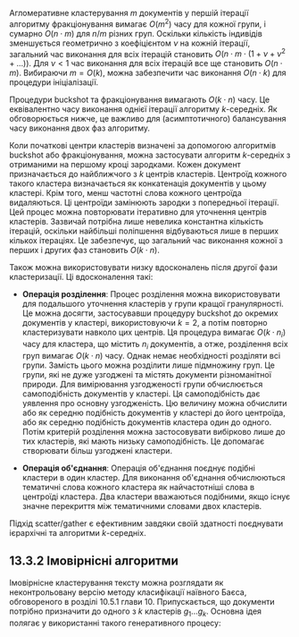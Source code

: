 Агломеративне кластерування $m$ документів у першій ітерації алгоритму фракціонування вимагає $O(m^2)$ часу для кожної групи, і сумарно $O(n \cdot m)$ для $n/m$ різних груп. Оскільки кількість індивідів зменшується геометрично з коефіцієнтом $\nu$ на кожній ітерації, загальний час виконання для всіх ітерацій становить $O(n \cdot m \cdot (1 + \nu + \nu^2 + \ldots))$. Для $\nu < 1$ час виконання для всіх ітерацій все ще становить $O(n \cdot m)$. Вибираючи $m = O(k)$, можна забезпечити час виконання $O(n \cdot k)$ для процедури ініціалізації.

Процедури buckshot та фракціонування вимагають $O(k \cdot n)$ часу. Це еквівалентно часу виконання однієї ітерації алгоритму $k$-середніх. Як обговорюється нижче, це важливо для (асимптотичного) балансування часу виконання двох фаз алгоритму.

Коли початкові центри кластерів визначені за допомогою алгоритмів buckshot або фракціонування, можна застосувати алгоритм $k$-середніх з отриманими на першому кроці зародками. Кожен документ призначається до найближчого з $k$ центрів кластерів. Центроїд кожного такого кластера визначається як конкатенація документів у цьому кластері. Крім того, менш частотні слова кожного центроїда видаляються. Ці центроїди замінюють зародки з попередньої ітерації. Цей процес можна повторювати ітеративно для уточнення центрів кластерів. Зазвичай потрібна лише невелика константна кількість ітерацій, оскільки найбільші поліпшення відбуваються лише в перших кількох ітераціях. Це забезпечує, що загальний час виконання кожної з перших і других фаз становить $O(k \cdot n)$.

Також можна використовувати низку вдосконалень після другої фази кластеризації. Ці вдосконалення такі:

- **Операція розділення**: Процес розділення можна використовувати для подальшого уточнення кластерів у групи кращої гранулярності. Це можна досягти, застосувавши процедуру buckshot до окремих документів у кластері, використовуючи $k = 2$, а потім повторно кластеризувати навколо цих центрів. Ця процедура вимагає $O(k \cdot n_i)$ часу для кластера, що містить $n_i$ документів, а отже, розділення всіх груп вимагає $O(k \cdot n)$ часу. Однак немає необхідності розділяти всі групи. Замість цього можна розділити лише підмножину груп. Це групи, які не дуже узгоджені та містять документи різноманітної природи. Для вимірювання узгодженості групи обчислюється самоподібність документів у кластері. Ця самоподібність дає уявлення про основну узгодженість. Цю величину можна обчислити або як середню подібність документів у кластері до його центроїда, або як середню подібність документів кластера один до одного. Потім критерій розділення можна застосовувати вибірково лише до тих кластерів, які мають низьку самоподібність. Це допомагає створювати більш узгоджені кластери.

- **Операція об'єднання**: Операція об'єднання поєднує подібні кластери в один кластер. Для виконання об'єднання обчислюються тематичні слова кожного кластера як найчастотніші слова в центроїді кластера. Два кластери вважаються подібними, якщо існує значне перекриття між тематичними словами двох кластерів.

Підхід scatter/gather є ефективним завдяки своїй здатності поєднувати ієрархічні та алгоритми $k$-середніх.

## 13.3.2 Імовірнісні алгоритми

Імовірнісне кластерування тексту можна розглядати як неконтрольовану версію методу класифікації наївного Баєса, обговореного в розділі 10.5.1 глави 10. Припускається, що документи потрібно призначити до одного з $k$ кластерів $g_1 \ldots g_k$. Основна ідея полягає у використанні такого генеративного процесу: